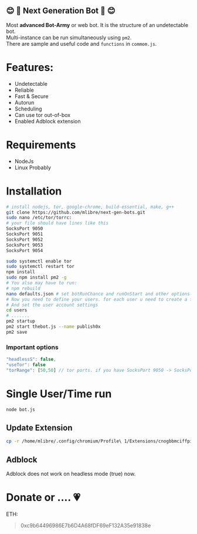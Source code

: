 :blush: :robot: Next Generation Bot :robot: :blush:
---
Most **advanced Bot-Army** or web bot. It is the structure of an undetectable bot.  
Multi-instance can be run simultaneously using `pm2`.  
There are sample and useful code and `functions` in `commom.js`.

# Features:
* Undetectable
* Reliable
* Fast & Secure
* Autorun
* Scheduling
* Can use tor out-of-box
* Enabled Adblock extension

# Requirements
* NodeJs
* Linux Probably

# Installation
~~~bash
# install nodejs, tor, google-chrome, build-essential, make, g++
git clone https://github.com/mlibre/next-gen-bots.git
sudo nano /etc/tor/torrc:
# your file should have lines like this
SocksPort 9050
SocksPort 9051
SocksPort 9052
SocksPort 9053
SocksPort 9054

sudo systemctl enable tor
sudo systemctl restart tor
npm install
sudo npm install pm2 -g
# You also may have to run:
# npm rebuild
nano defaults.json # set botRunChance and runOnStart and other options
# Now you need to define your users. for each user u need to create a folder like users/USERNAME
# And set the user account settings
cd users
# .......
pm2 startup
pm2 start thebot.js --name publish0x
pm2 save
~~~

### Important options
```javascript
"headlessS": false,
"useTor": false
"torRange": [50,50] // tor ports. if you have SocksPort 9050 -> SocksPort 9054 then set this option to [50,54]
```

# Single User/Time run
```bash
node bot.js
```

## Update Extension
~~~bash
cp -r /home/mlibre/.config/chromium/Profile\ 1/Extensions/cnogbbmciffpibmkphohpebghmomaemi/2.0.0.8_0
~~~

## Adblock
Adblock does not work on headless mode (true) now.

Donate or .... :heartpulse:
=======
ETH:
> 0xc9b64496986E7b6D4A68fDF69eF132A35e91838e